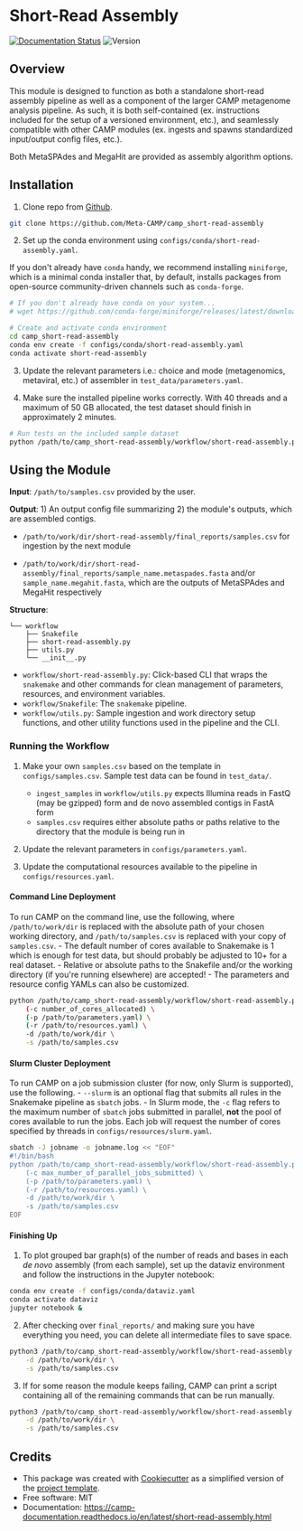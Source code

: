 # Short-Read Assembly

[![Documentation Status](https://img.shields.io/badge/docs-passing-brightgreen.svg)](https://camp-documentation.readthedocs.io/en/latest/shortreadassembly/index.html) ![Version](https://img.shields.io/badge/version-0.6.1-brightgreen)
<!-- [![Documentation Status](https://img.shields.io/readthedocs/camp_short-read-assembly)](https://camp-documentation.readthedocs.io/en/latest/shortreadassembly/index.html) -->

## Overview

This module is designed to function as both a standalone short-read assembly pipeline as well as a component of the larger CAMP metagenome analysis pipeline. As such, it is both self-contained (ex. instructions included for the setup of a versioned environment, etc.), and seamlessly compatible with other CAMP modules (ex. ingests and spawns standardized input/output config files, etc.). 

Both MetaSPAdes and MegaHit are provided as assembly algorithm options. 

## Installation

1. Clone repo from [Github](<https://github.com/Meta-CAMP/camp_short-read-assembly>).
```Bash
git clone https://github.com/Meta-CAMP/camp_short-read-assembly
```

2. Set up the conda environment using `configs/conda/short-read-assembly.yaml`. 

If you don't already have `conda` handy, we recommend installing `miniforge`, which is a minimal conda installer that, by default, installs packages from open-source community-driven channels such as `conda-forge`.
```Bash
# If you don't already have conda on your system...
# wget https://github.com/conda-forge/miniforge/releases/latest/download/Miniforge3-Linux-x86_64.sh

# Create and activate conda environment 
cd camp_short-read-assembly
conda env create -f configs/conda/short-read-assembly.yaml
conda activate short-read-assembly
```

3. Update the relevant parameters i.e.: choice and mode (metagenomics, metaviral, etc.) of assembler in `test_data/parameters.yaml`.

4. Make sure the installed pipeline works correctly. With 40 threads and a maximum of 50 GB allocated, the test dataset should finish in approximately 2 minutes.
```Bash
# Run tests on the included sample dataset
python /path/to/camp_short-read-assembly/workflow/short-read-assembly.py test
```

## Using the Module

**Input**: `/path/to/samples.csv` provided by the user.

**Output**: 1) An output config file summarizing 2) the module's outputs, which are assembled contigs. 

- `/path/to/work/dir/short-read-assembly/final_reports/samples.csv` for ingestion by the next module

- `/path/to/work/dir/short-read-assembly/final_reports/sample_name.metaspades.fasta` and/or `sample_name.megahit.fasta`, which are the outputs of MetaSPAdes and MegaHit respectively

**Structure**:
```
└── workflow
    ├── Snakefile
    ├── short-read-assembly.py
    ├── utils.py
    └── __init__.py
```
- `workflow/short-read-assembly.py`: Click-based CLI that wraps the `snakemake` and other commands for clean management of parameters, resources, and environment variables.
- `workflow/Snakefile`: The `snakemake` pipeline. 
- `workflow/utils.py`: Sample ingestion and work directory setup functions, and other utility functions used in the pipeline and the CLI.

### Running the Workflow

1. Make your own `samples.csv` based on the template in `configs/samples.csv`. Sample test data can be found in `test_data/`. 
    - `ingest_samples` in `workflow/utils.py` expects Illumina reads in FastQ (may be gzipped) form and de novo assembled contigs in FastA form
    - `samples.csv` requires either absolute paths or paths relative to the directory that the module is being run in

2. Update the relevant parameters in `configs/parameters.yaml`.

3. Update the computational resources available to the pipeline in `configs/resources.yaml`. 

#### Command Line Deployment

To run CAMP on the command line, use the following, where `/path/to/work/dir` is replaced with the absolute path of your chosen working directory, and `/path/to/samples.csv` is replaced with your copy of `samples.csv`. 
    - The default number of cores available to Snakemake is 1 which is enough for test data, but should probably be adjusted to 10+ for a real dataset.
    - Relative or absolute paths to the Snakefile and/or the working directory (if you're running elsewhere) are accepted!
    - The parameters and resource config YAMLs can also be customized.
```Bash
python /path/to/camp_short-read-assembly/workflow/short-read-assembly.py \
    (-c number_of_cores_allocated) \
    (-p /path/to/parameters.yaml) \
    (-r /path/to/resources.yaml) \
    -d /path/to/work/dir \
    -s /path/to/samples.csv
```

#### Slurm Cluster Deployment

To run CAMP on a job submission cluster (for now, only Slurm is supported), use the following.
    - `--slurm` is an optional flag that submits all rules in the Snakemake pipeline as `sbatch` jobs. 
    - In Slurm mode, the `-c` flag refers to the maximum number of `sbatch` jobs submitted in parallel, **not** the pool of cores available to run the jobs. Each job will request the number of cores specified by threads in `configs/resources/slurm.yaml`.
```Bash
sbatch -J jobname -o jobname.log << "EOF"
#!/bin/bash
python /path/to/camp_short-read-assembly/workflow/short-read-assembly.py --slurm \
    (-c max_number_of_parallel_jobs_submitted) \
    (-p /path/to/parameters.yaml) \
    (-r /path/to/resources.yaml) \
    -d /path/to/work/dir \
    -s /path/to/samples.csv
EOF
```

#### Finishing Up

1. To plot grouped bar graph(s) of the number of reads and bases in each *de novo* assembly (from each sample), set up the dataviz environment and follow the instructions in the Jupyter notebook:
```Bash
conda env create -f configs/conda/dataviz.yaml
conda activate dataviz
jupyter notebook &
```

2. After checking over `final_reports/` and making sure you have everything you need, you can delete all intermediate files to save space. 
```Bash
python3 /path/to/camp_short-read-assembly/workflow/short-read-assembly.py cleanup \
    -d /path/to/work/dir \
    -s /path/to/samples.csv
```

3. If for some reason the module keeps failing, CAMP can print a script containing all of the remaining commands that can be run manually. 
```Bash
python3 /path/to/camp_short-read-assembly/workflow/short-read-assembly.py --dry_run \
    -d /path/to/work/dir \
    -s /path/to/samples.csv
```

## Credits

- This package was created with [Cookiecutter](https://github.com/cookiecutter/cookiecutter>) as a simplified version of the [project template](https://github.com/audreyr/cookiecutter-pypackage>).
- Free software: MIT
- Documentation: https://camp-documentation.readthedocs.io/en/latest/short-read-assembly.html
